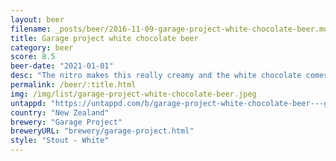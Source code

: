 ```yaml
---
layout: beer
filename: _posts/beer/2016-11-09-garage-project-white-chocolate-beer.md
title: Garage project white chocolate beer
category: beer
score: 8.5
beer-date: "2021-01-01"
desc: "The nitro makes this really creamy and the white chocolate comes through. After that the raspberry is there but still enough like a beer to keep me happy"
permalink: /beer/:title.html
img: /img/list/garage-project-white-chocolate-beer.jpeg
untappd: "https://untappd.com/b/garage-project-white-chocolate-beer---golden-raspberry-and-lemon/4038275"
country: "New Zealand"
brewery: "Garage Project"
breweryURL: "brewery/garage-project.html"
style: "Stout - White"
---
```

